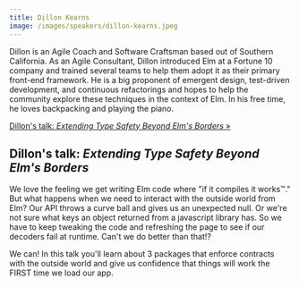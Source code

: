 ```yaml
---
title: Dillon Kearns
image: /images/speakers/dillon-kearns.jpeg
---
```


Dillon is an Agile Coach and Software Craftsman based out of Southern California. As an Agile Consultant, Dillon introduced Elm at a Fortune 10 company and trained several teams to help them adopt it as their primary front-end framework. He is a big proponent of emergent design, test-driven development, and continuous refactorings and hopes to help the community explore these techniques in the context of Elm. In his free time, he loves backpacking and playing the piano.

[Dillon's talk: *Extending Type Safety Beyond Elm's Borders* &raquo;](directive:more)

## Dillon's talk: *Extending Type Safety Beyond Elm's Borders*

We love the feeling we get writing Elm code where "if it compiles it works™." But what happens when we need to interact with the outside world from Elm? Our API throws a curve ball and gives us an unexpected null. Or we're not sure what keys an object returned from a javascript library has. So we have to keep tweaking the code and refreshing the page to see if our decoders fail at runtime. Can't we do better than that!?

We can! In this talk you'll learn about 3 packages that enforce contracts with the outside world and give us confidence that things will work the FIRST time we load our app.

